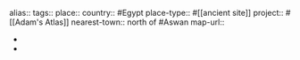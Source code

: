 alias::
tags::
place::
country:: #Egypt 
place-type:: #[[ancient site]] project:: #[[Adam's Atlas]] 
nearest-town:: north of #Aswan
map-url::

-
-